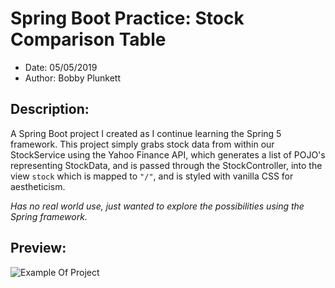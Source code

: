 # Spring Boot Practice: Stock Comparison Table
 * Date: 05/05/2019
 * Author: Bobby Plunkett
 
 ## Description:
 A Spring Boot project I created as I continue learning the Spring 5 framework. This project simply grabs stock data 
 from within our StockService using the Yahoo Finance API, which generates a list of POJO's representing StockData, and 
 is passed through the StockController, into the view `stock` which is mapped to `"/"`, and is styled with vanilla 
 CSS for aestheticism.
 
 *Has no real world use, just wanted to explore the possibilities using the Spring framework.*
 
 ## Preview:
![Example Of Project](https://i.imgur.com/lYV0El7.png)